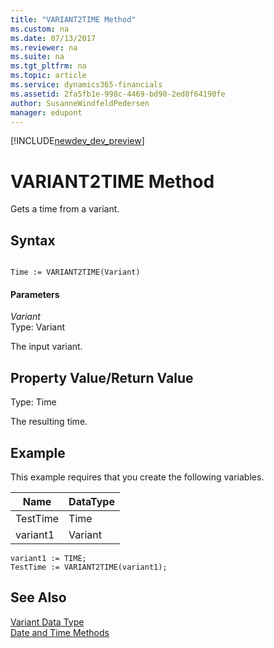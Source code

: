 ```yaml
---
title: "VARIANT2TIME Method"
ms.custom: na
ms.date: 07/13/2017
ms.reviewer: na
ms.suite: na
ms.tgt_pltfrm: na
ms.topic: article
ms.service: dynamics365-financials
ms.assetid: 2fa5fb1e-998c-4469-bd90-2ed0f64190fe
author: SusanneWindfeldPedersen
manager: edupont
---
```


[!INCLUDE[newdev_dev_preview](../includes/newdev_dev_preview.md)]

# VARIANT2TIME Method
Gets a time from a variant.  

## Syntax  

```  

Time := VARIANT2TIME(Variant)  
```  

#### Parameters  
 *Variant*  
 Type: Variant  

 The input variant.  

## Property Value/Return Value  
 Type: Time  

 The resulting time.  

## Example  
 This example requires that you create the following variables.  

|Name|DataType|  
|----------|--------------|  
|TestTime|Time|  
|variant1|Variant|  

```  
variant1 := TIME;  
TestTime := VARIANT2TIME(variant1);  
```  

## See Also  
 [Variant Data Type](../datatypes/devenv-Variant-Data-Type.md)   
 [Date and Time Methods](devenv-Date-and-Time-Methods.md)   
<!--[Using COM Technologies in Microsoft Dynamics NAV](Using-COM-Technologies-in-Microsoft-Dynamics-NAV.md)-->
